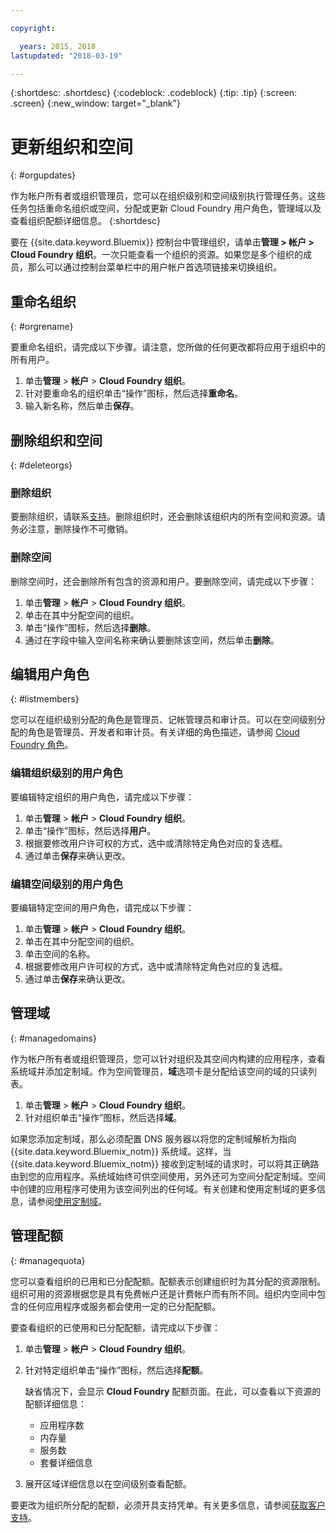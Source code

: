 ```yaml
---

copyright:

  years: 2015, 2018
lastupdated: "2018-03-19"

---
```


{:shortdesc: .shortdesc}
{:codeblock: .codeblock}
{:tip: .tip}
{:screen: .screen}
{:new_window: target="_blank"}

# 更新组织和空间
{: #orgupdates}

作为帐户所有者或组织管理员，您可以在组织级别和空间级别执行管理任务。这些任务包括重命名组织或空间，分配或更新 Cloud Foundry 用户角色，管理域以及查看组织配额详细信息。
{:shortdesc}

要在 {{site.data.keyword.Bluemix}} 控制台中管理组织，请单击**管理 > 帐户 > Cloud Foundry 组织**。一次只能查看一个组织的资源。如果您是多个组织的成员，那么可以通过控制台菜单栏中的用户帐户首选项链接来切换组织。

## 重命名组织
{: #orgrename}

要重命名组织，请完成以下步骤。请注意，您所做的任何更改都将应用于组织中的所有用户。

1. 单击**管理** > **帐户** > **Cloud Foundry 组织**。
2. 针对要重命名的组织单击“操作”图标，然后选择**重命名**。  
3. 输入新名称，然后单击**保存**。

## 删除组织和空间
{: #deleteorgs}

### 删除组织

要删除组织，请联系[支持](/docs/get-support/howtogetsupport.html)。删除组织时，还会删除该组织内的所有空间和资源。请务必注意，删除操作不可撤销。 

### 删除空间

删除空间时，还会删除所有包含的资源和用户。要删除空间，请完成以下步骤：

1. 单击**管理** > **帐户** > **Cloud Foundry 组织**。
2. 单击在其中分配空间的组织。
3. 单击“操作”图标，然后选择**删除**。
4. 通过在字段中输入空间名称来确认要删除该空间，然后单击**删除**。

## 编辑用户角色
{: #listmembers}

您可以在组织级别分配的角色是管理员、记帐管理员和审计员。可以在空间级别分配的角色是管理员、开发者和审计员。有关详细的角色描述，请参阅 [Cloud Foundry 角色](/docs/iam/cfaccess.html#cfroles)。

### 编辑组织级别的用户角色

要编辑特定组织的用户角色，请完成以下步骤：

1. 单击**管理** > **帐户** > **Cloud Foundry 组织**。
2. 单击“操作”图标，然后选择**用户**。
3. 根据要修改用户许可权的方式，选中或清除特定角色对应的复选框。
4. 通过单击**保存**来确认更改。 

### 编辑空间级别的用户角色

要编辑特定空间的用户角色，请完成以下步骤：

1. 单击**管理** > **帐户** > **Cloud Foundry 组织**。
2. 单击在其中分配空间的组织。
3. 单击空间的名称。
4. 根据要修改用户许可权的方式，选中或清除特定角色对应的复选框。
5. 通过单击**保存**来确认更改。

## 管理域
{: #managedomains}

作为帐户所有者或组织管理员，您可以针对组织及其空间内构建的应用程序，查看系统域并添加定制域。作为空间管理员，**域**选项卡是分配给该空间的域的只读列表。

1. 单击**管理** &gt; **帐户** &gt; **Cloud Foundry 组织**。
2. 针对组织单击“操作”图标，然后选择**域**。

如果您添加定制域，那么必须配置 DNS 服务器以将您的定制域解析为指向 {{site.data.keyword.Bluemix_notm}} 系统域。这样，当 {{site.data.keyword.Bluemix_notm}} 接收到定制域的请求时，可以将其正确路由到您的应用程序。系统域始终可供空间使用，另外还可为空间分配定制域。空间中创建的应用程序可使用为该空间列出的任何域。有关创建和使用定制域的更多信息，请参阅[使用定制域](/docs/apps/updapps.html#domain)。

## 管理配额
{: #managequota}

您可以查看组织的已用和已分配配额。配额表示创建组织时为其分配的资源限制。组织可用的资源根据您是具有免费帐户还是计费帐户而有所不同。组织内空间中包含的任何应用程序或服务都会使用一定的已分配配额。

要查看组织的已使用和已分配配额，请完成以下步骤：

1. 单击**管理** &gt; **帐户** &gt; **Cloud Foundry 组织**。
2. 针对特定组织单击“操作”图标，然后选择**配额**。

   缺省情况下，会显示 **Cloud Foundry** 配额页面。在此，可以查看以下资源的配额详细信息：
 
   * 应用程序数
   * 内存量 
   * 服务数 
   * 套餐详细信息 

3. 展开区域详细信息以在空间级别查看配额。 

要更改为组织所分配的配额，必须开具支持凭单。有关更多信息，请参阅[获取客户支持](/docs/get-support/howtogetsupport.html#getting-customer-support)。 

